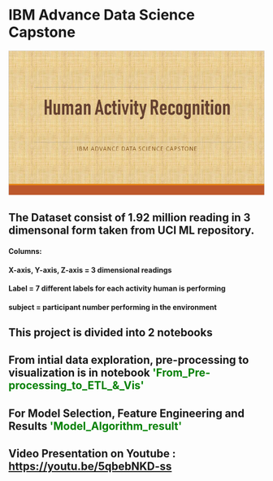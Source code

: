 # IBM Advance Data Science Capstone

![Screenshot](3.1.PNG)


## The Dataset consist of 1.92 million reading in 3 dimensonal form taken from UCI ML repository.

#### Columns:
#### X-axis, Y-axis, Z-axis = 3 dimensional readings 
#### Label = 7 different labels for each activity human is performing
#### subject = participant number performing in the environment



## This project is divided into 2 notebooks

## From intial data exploration, pre-processing to visualization is in notebook <font color='green'> 'From_Pre-processing_to_ETL_&_Vis' </font>

## For Model Selection, Feature Engineering and Results <font color='green'> 'Model_Algorithm_result' </font>


## Video Presentation on Youtube : https://youtu.be/5qbebNKD-ss
